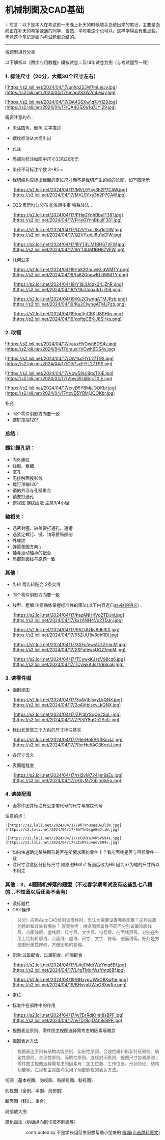 # 机械制图及CAD基础

💡 前言：以下是本人在考试前一天晚上补天的时候顺手总结出来的笔记，主要是面向正在补天的希望速通的同学，当然，平时看这个也可以，这样学得会有重点些，毕竟这个笔记是面向考试题型总结的。

---

按题型进行分类

以下解析以《图学应用教程》模拟试卷二及18年试卷为例（与考试题型一致）

### **1. 标注尺寸（20分，大概30个尺寸左右）**

![https://s2.loli.net/2024/04/17/unhp2S3W7mLeiJy.jpg](https://s2.loli.net/2024/04/17/unhp2S3W7mLeiJy.jpg)

![https://s2.loli.net/2024/04/17/QA4GSXw1q7JYI29.jpg](https://s2.loli.net/2024/04/17/QA4GSXw1q7JYI29.jpg)

需要注意的点：

- 未注圆角、倒角 文字描述
- 螺纹标注从大径引出
- 孔深
- 局部剖标注如图中尺寸33和26所示
- 半径不可标注个数 3×R5 ×
- 截切结构应标出截面的定位尺寸而不是截切产生的线的长度，如下图所示
  
    ![https://s2.loli.net/2024/04/17/MVL9Yxy3h2P7CAW.jpg](https://s2.loli.net/2024/04/17/MVL9Yxy3h2P7CAW.jpg)
    
- EQS:表示均匀分布 能省很多事
  特殊注法：
  
    ![https://s2.loli.net/2024/04/17/PHeGYnhBbulF381.jpg](https://s2.loli.net/2024/04/17/PHeGYnhBbulF381.jpg)
  
    ![https://s2.loli.net/2024/04/17/Q2VYxoLl8u1eDIW.jpg](https://s2.loli.net/2024/04/17/Q2VYxoLl8u1eDIW.jpg)
  
    ![https://s2.loli.net/2024/04/17/lhYT4UM1BH67VFW.jpg](https://s2.loli.net/2024/04/17/lhYT4UM1BH67VFW.jpg)
  
- 几何公差
  
    ![https://s2.loli.net/2024/04/19/fa82GouwKLdWMTY.png](https://s2.loli.net/2024/04/19/fa82GouwKLdWMTY.png)
    
    ![https://s2.loli.net/2024/04/19/Y19JUdqx3rLjZhR.png](https://s2.loli.net/2024/04/19/Y19JUdqx3rLjZhR.png)
    
    ![https://s2.loli.net/2024/04/19/Ku2CIwngATMJPzb.png](https://s2.loli.net/2024/04/19/Ku2CIwngATMJPzb.png)
    
    ![https://s2.loli.net/2024/04/19/opftgCBKjJ8SHks.png](https://s2.loli.net/2024/04/19/opftgCBKjJ8SHks.png)
    

### **2. 改错**

![https://s2.loli.net/2024/04/17/jrauxHVOwh6DS4v.jpg](https://s2.loli.net/2024/04/17/jrauxHVOwh6DS4v.jpg)

![https://s2.loli.net/2024/04/17/OiV1scFlYL27T9S.jpg](https://s2.loli.net/2024/04/17/OiV1scFlYL27T9S.jpg)

![https://s2.loli.net/2024/04/17/Vbw59LIjBqcTXiE.jpg](https://s2.loli.net/2024/04/17/Vbw59LIjBqcTXiE.jpg)

![https://s2.loli.net/2024/04/17/txvD5YBMjJQOKbr.jpg](https://s2.loli.net/2024/04/17/txvD5YBMjJQOKbr.jpg)

补充：

- 同个零件阴影方向要一致
- 螺钉顶端120°

### **总结：**

### **螺钉螺孔销：**

- 内外螺纹
- 线型、粗细
- 沉孔
- 无接触面投影线
- 螺钉顶端120°
- 销的外沿与孔壁重合
- 销要打通孔
- 俯视图 螺纹画法 注意3/4小径

### **轴相关：**

- 遇密封圈、轴盖要打通孔、通槽
- 遇紧定螺钉、键、销等要局部剖
- 外螺纹
- 弹簧垫圈方向 \\
- 轴与滚动轴承的配合
- 局部剖面线与原题一致

### **其他：**

- 齿轮 两齿轮配合 3条实线
- 同个零件阴影方向要一致
- 线型、粗细
  注意熟练掌握标准件的画法(以下内容选自[savia的讲义](https://savia7582.github.io/Exterior/Engineering/%E5%B7%A5%E7%A8%8B%E5%9B%BE%E5%AD%A6/))：
  
    ![https://s2.loli.net/2024/04/17/kazANH4Vo2TDJni.jpg](https://s2.loli.net/2024/04/17/kazANH4Vo2TDJni.jpg)
  
    ![https://s2.loli.net/2024/04/17/952lJU1iv8dhRDI.jpg](https://s2.loli.net/2024/04/17/952lJU1iv8dhRDI.jpg)
  
    ![https://s2.loli.net/2024/04/17/XSFufewsUG27mpM.jpg](https://s2.loli.net/2024/04/17/XSFufewsUG27mpM.jpg)
  
    ![https://s2.loli.net/2024/04/17/TCywkKJszV98cq6.jpg](https://s2.loli.net/2024/04/17/TCywkKJszV98cq6.jpg)
  

### **3. 读零件图**

- 画剖视图
  
    ![https://s2.loli.net/2024/04/17/3oAVtblsxyLkQNX.jpg](https://s2.loli.net/2024/04/17/3oAVtblsxyLkQNX.jpg)
    
    ![https://s2.loli.net/2024/04/17/ZPI3lY8qOn2SoLj.jpg](https://s2.loli.net/2024/04/17/ZPI3lY8qOn2SoLj.jpg)
    
- 标出长宽高三个方向的尺寸标注基准
  
    ![https://s2.loli.net/2024/04/17/7RerHo5AG3KcxtJ.jpg](https://s2.loli.net/2024/04/17/7RerHo5AG3KcxtJ.jpg)
    
- 各尺寸含义
- 表面粗糙度
  
    ![https://s2.loli.net/2024/04/17/rHSyM724ljm8sEu.jpg](https://s2.loli.net/2024/04/17/rHSyM724ljm8sEu.jpg)
    

### **4. 读装配图**

- 画零件图并标注有公差带代号的尺寸与螺纹代号

注意的点：
    
    ![https://s2.loli.net/2024/04/17/9hTYnQsgeBwJliW.jpg](https://s2.loli.net/2024/04/17/9hTYnQsgeBwJliW.jpg)
    
    ![https://s2.loli.net/2024/04/17/zCcHYaJvW6VS94s.jpg](https://s2.loli.net/2024/04/17/zCcHYaJvW6VS94s.jpg)

- 如何快速确定某块图形是否在所要求画的零件上？看剖面线是否与目标零件一致
- 注尺寸注意区分目标尺寸 如原图H8/h7 拆画后改为H8 因为h7为轴的尺寸所以不用注

### **其他：3、4题随机掉落的题型（不过春学期考试没有这些乱七八糟的...不知道以后还会不会有）**

- 读标题栏
- CAD操作

> (4分）应用AutoCAD绘制该零件时，您认为需要设置哪些图层？这样设置的目的和好处有哪些？
答案参考：根据图素属性不同而分别设置轮廓线层、点画线层、虚线层、尺寸层、文字层、符号层、剖面线层等，分别在各层上绘制轮廓线、点画线、虚线、尺寸、文字、符号、剖面线等。好处是方便图形属性修改，方便图形的管理。
> 
- 配合:过盈配合、过渡配合、间隙配合
  
    ![https://s2.loli.net/2024/04/17/L4gTMdrWzYmq6Bf.jpg](https://s2.loli.net/2024/04/17/L4gTMdrWzYmq6Bf.jpg)
    
    ![https://s2.loli.net/2024/04/19/BHxypUWoO8Xw1te.png](https://s2.loli.net/2024/04/19/BHxypUWoO8Xw1te.png)
    
- 定位
- 标准件在部件中的作用
  
    ![https://s2.loli.net/2024/04/17/w7DrRdjO4n8sBPF.jpg](https://s2.loli.net/2024/04/17/w7DrRdjO4n8sBPF.jpg)
    
- 视图表达原则、零件图主视图选择需考虑的因素等概念
- 视图表达方法

> 视图表达原则有结构功能原则、实形性原则、合理位置和形状特征原则、确定性原则、合理性原则、简明性原则、连续封闭原则、视图尺寸协调原则；零件图主视图选择需考虑的因素有：加工位置、工作位置、形状特征、结构功能等。左视和主视图均采用了局部剖视的表达方法。
> 

视图（基本视图、向视图、局部视图、斜视图）

剖视图（全剖、半剖、局部剖）

断面图（移出、重合）

局部放大图

简化画法（肋板纵向剖切按不剖画等）

<div style="text-align: right;">contributed by 不是学长组但依旧想帮助小朋友的 <a href="https://www.zjuhjy.top/%E8%AF%BE%E7%A8%8B/post4">嘎嘎(点击跳转原文)</a></div>